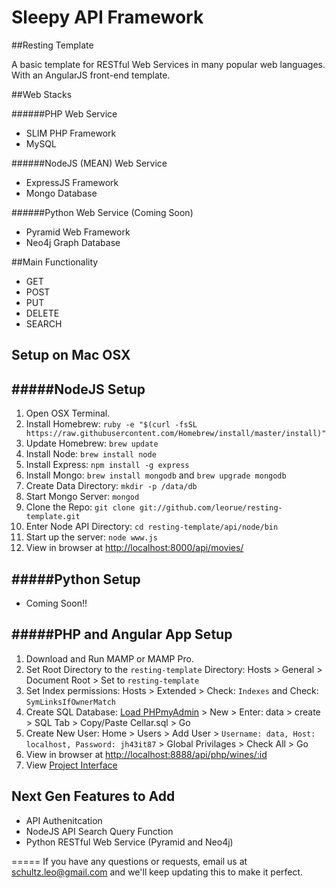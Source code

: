 Sleepy API Framework
================

##Resting Template

A basic template for RESTful Web Services in many popular web languages. With an AngularJS front-end template.

##Web Stacks

######PHP Web Service
* SLIM PHP Framework
* MySQL

######NodeJS (MEAN) Web Service
* ExpressJS Framework
* Mongo Database

######Python Web Service (Coming Soon)
* Pyramid Web Framework
* Neo4j Graph Database


##Main Functionality

- GET
- POST
- PUT
- DELETE
- SEARCH

## Setup on Mac OSX

#####NodeJS Setup
-----
1. Open OSX Terminal.
2. Install Homebrew: 
`ruby -e "$(curl -fsSL https://raw.githubusercontent.com/Homebrew/install/master/install)"`
3. Update Homebrew: `brew update`
4. Install Node: `brew install node`
5. Install Express: `npm install -g express`
6. Install Mongo: `brew install mongodb` and `brew upgrade mongodb`
7. Create Data Directory: `mkdir -p /data/db`
8. Start Mongo Server: `mongod`
9. Clone the Repo: `git clone git://github.com/leorue/resting-template.git`
10. Enter Node API Directory: `cd resting-template/api/node/bin`
11. Start up the server: `node www.js`
12. View in browser at [http://localhost:8000/api/movies/](http://localhost:8000/api/movies/)

#####Python Setup
-----
* Coming Soon!!


#####PHP and Angular App Setup
-----
1. Download and Run MAMP or MAMP Pro.
2. Set Root Directory to the `resting-template` Directory: Hosts > General > Document Root > Set to `resting-template`
3. Set Index permissions: Hosts > Extended > Check: `Indexes` and Check: `SymLinksIfOwnerMatch`
5. Create SQL Database: [Load PHPmyAdmin](http://localhost:8888/phpmyadmin/) > New > Enter: data > create > SQL Tab > Copy/Paste Cellar.sql > Go
6. Create New User: Home > Users > Add User > `Username: data, Host: localhost, Password: jh43it87` > Global Privilages > Check All > Go
4. View in browser at [http://localhost:8888/api/php/wines/:id](http://localhost:8888/api/php/wines/1)
5. View [Project Interface](http://localhost:8888/#/)

## Next Gen Features to Add

- API Authenitcation
- NodeJS API Search Query Function
- Python RESTful Web Service (Pyramid and Neo4j)

=====
If you have any questions or requests, email us at [schultz.leo@gmail.com](mailto:schultz.leo@gmail.com) and we'll keep updating this to make it perfect.